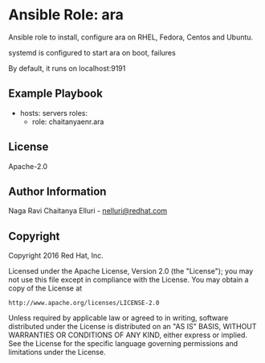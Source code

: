 Ansible Role: ara
=========
Ansible role to install, configure ara on RHEL, Fedora, Centos and Ubuntu.

systemd is configured to start ara on boot, failures

By default, it runs on localhost:9191

Example Playbook
----------------

- hosts: servers
  roles:
    - role: chaitanyaenr.ara

License
-------

Apache-2.0

Author Information
------------------

Naga Ravi Chaitanya Elluri - nelluri@redhat.com

Copyright
------------------

Copyright 2016 Red Hat, Inc.

Licensed under the Apache License, Version 2.0 (the "License");
you may not use this file except in compliance with the License.
You may obtain a copy of the License at

    http://www.apache.org/licenses/LICENSE-2.0

Unless required by applicable law or agreed to in writing, software
distributed under the License is distributed on an "AS IS" BASIS,
WITHOUT WARRANTIES OR CONDITIONS OF ANY KIND, either express or implied.
See the License for the specific language governing permissions and
limitations under the License.
